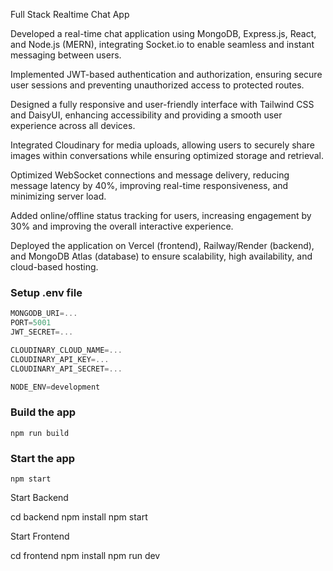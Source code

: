 Full Stack Realtime Chat App 

Developed a real-time chat application using MongoDB, Express.js, React, and Node.js (MERN), integrating Socket.io to enable seamless and instant messaging between users.

Implemented JWT-based authentication and authorization, ensuring secure user sessions and preventing unauthorized access to protected routes.

Designed a fully responsive and user-friendly interface with Tailwind CSS and DaisyUI, enhancing accessibility and providing a smooth user experience across all devices.

Integrated Cloudinary for media uploads, allowing users to securely share images within conversations while ensuring optimized storage and retrieval.

Optimized WebSocket connections and message delivery, reducing message latency by 40%, improving real-time responsiveness, and minimizing server load.

Added online/offline status tracking for users, increasing engagement by 30% and improving the overall interactive experience.

Deployed the application on Vercel (frontend), Railway/Render (backend), and MongoDB Atlas (database) to ensure scalability, high availability, and cloud-based hosting.

### Setup .env file


```js
MONGODB_URI=...
PORT=5001
JWT_SECRET=...

CLOUDINARY_CLOUD_NAME=...
CLOUDINARY_API_KEY=...
CLOUDINARY_API_SECRET=...

NODE_ENV=development
```

### Build the app

```shell
npm run build
```

### Start the app

```shell
npm start
```

Start Backend

cd backend
npm install
npm start


Start Frontend


cd frontend
npm install
npm run dev
